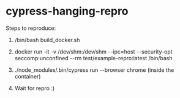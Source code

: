# cypress-hanging-repro

Steps to reproduce:

1. /bin/bash build_docker.sh

2. docker run -it -v /dev/shm:/dev/shm --ipc=host --security-opt seccomp:unconfined --rm test/example-repro:latest /bin/bash 

3. ./node_modules/.bin/cypress run --browser chrome (inside the container)

4. Wait for repro :) 
